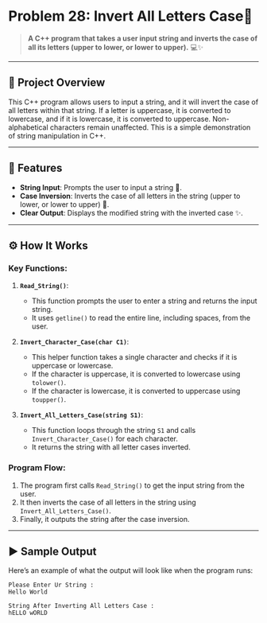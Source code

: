 # Problem 28: Invert All Letters Case🔄

> **A C++ program that takes a user input string and inverts the case of all its letters (upper to lower, or lower to upper).** 💻✨

---

## 📘 Project Overview
This C++ program allows users to input a string, and it will invert the case of all letters within that string. If a letter is uppercase, it is converted to lowercase, and if it is lowercase, it is converted to uppercase. Non-alphabetical characters remain unaffected. This is a simple demonstration of string manipulation in C++.

---

## 🌟 Features
- **String Input**: Prompts the user to input a string 📝.
- **Case Inversion**: Inverts the case of all letters in the string (upper to lower, or lower to upper) 🔄.
- **Clear Output**: Displays the modified string with the inverted case ✨.

---

## ⚙️ How It Works

### Key Functions:
1. **`Read_String()`**:
   - This function prompts the user to enter a string and returns the input string.
   - It uses `getline()` to read the entire line, including spaces, from the user.

2. **`Invert_Character_Case(char C1)`**:
   - This helper function takes a single character and checks if it is uppercase or lowercase.
   - If the character is uppercase, it is converted to lowercase using `tolower()`.
   - If the character is lowercase, it is converted to uppercase using `toupper()`.

3. **`Invert_All_Letters_Case(string S1)`**:
   - This function loops through the string `S1` and calls `Invert_Character_Case()` for each character.
   - It returns the string with all letter cases inverted.

### Program Flow:
1. The program first calls `Read_String()` to get the input string from the user.
2. It then inverts the case of all letters in the string using `Invert_All_Letters_Case()`.
3. Finally, it outputs the string after the case inversion.

---

## ▶️ Sample Output
Here’s an example of what the output will look like when the program runs:

```plaintext
Please Enter Ur String :
Hello World

String After Inverting All Letters Case :
hELLO wORLD

